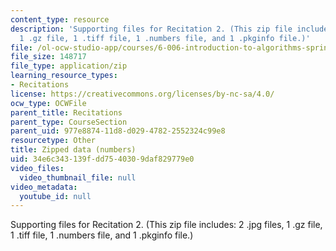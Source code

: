 ```yaml
---
content_type: resource
description: 'Supporting files for Recitation 2. (This zip file includes: 2 .jpg files,
  1 .gz file, 1 .tiff file, 1 .numbers file, and 1 .pkginfo file.)'
file: /ol-ocw-studio-app/courses/6-006-introduction-to-algorithms-spring-2008/34e6c343139fdd7540309daf829779e0_recitation02_data.zip
file_size: 148717
file_type: application/zip
learning_resource_types:
- Recitations
license: https://creativecommons.org/licenses/by-nc-sa/4.0/
ocw_type: OCWFile
parent_title: Recitations
parent_type: CourseSection
parent_uid: 977e8874-11d8-d029-4782-2552324c99e8
resourcetype: Other
title: Zipped data (numbers)
uid: 34e6c343-139f-dd75-4030-9daf829779e0
video_files:
  video_thumbnail_file: null
video_metadata:
  youtube_id: null
---
```

Supporting files for Recitation 2. (This zip file includes: 2 .jpg files, 1 .gz file, 1 .tiff file, 1 .numbers file, and 1 .pkginfo file.)